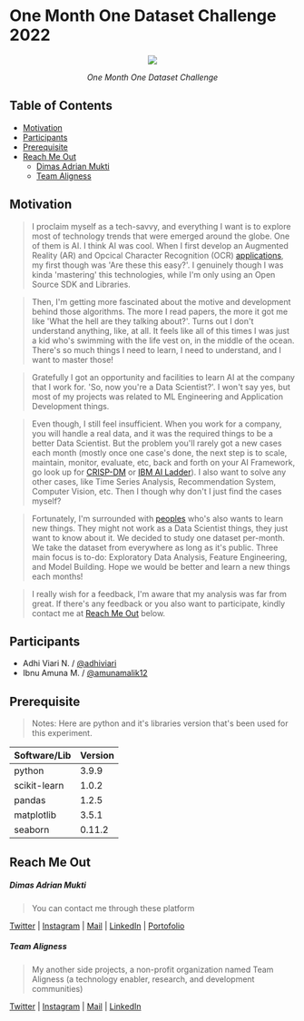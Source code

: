 # One Month One Dataset Challenge 2022

<div align="center">
  <a href="https://berodimas.netlify.app/" title="@berodimas">
  <img src="https://i.imgur.com/g1jbVZq.png">
  </a>
  <p><i>One Month One Dataset Challenge</i></p>
</div>

## Table of Contents
* [Motivation](#motivation)
* [Participants](#participants)
* [Prerequisite](#prerequisite)
* [Reach Me Out](#reach-me-out)
    * [Dimas Adrian Mukti](#dimas-adrian-mukti)
    * [Team Aligness](#team-aligness)


## Motivation

 >I proclaim myself as a tech-savvy, and everything I want is to explore most of technology trends that were emerged around the globe. One of them is AI. I think AI was cool. When I first develop an Augmented Reality (AR) and Opcical Character Recognition (OCR) [applications](https://berodimas.netlify.app/project/robotics-ar/), my first though was 'Are these this easy?'. I genuinely though I was kinda 'mastering' this technologies, while I'm only using an Open Source SDK and Libraries.

 >Then, I'm getting more fascinated about the motive and development behind those algorithms. The more I read papers, the more it got me like 'What the hell are they talking about?'. Turns out I don't understand anything, like, at all. It feels like all of this times I was just a kid who's swimming with the life vest on, in the middle of the ocean. There's so much things I need to learn, I need to understand, and I want to master those!

>Gratefully I got an opportunity and facilities to learn AI at the company that I work for. 'So, now you're a Data Scientist?'. I won't say yes, but most of my projects was related to ML Engineering and Application Development things. 

>Even though, I still feel insufficient. When you work for a company, you will handle a real data, and it was the required things to be a better Data Scientist. But the problem you'll rarely got a new cases each month (mostly once one case's done, the next step is to scale, maintain, monitor, evaluate, etc, back and forth on your AI Framework, go look up for [CRISP-DM](https://www.datascience-pm.com/crisp-dm-2/) or [IBM AI Ladder](https://www.codemotion.com/magazine/dev-hub/machine-learning-dev/ai-ladder/)). I also want to solve any other cases, like Time Series Analysis, Recommendation System, Computer Vision, etc. Then I though why don't I just find the cases myself?

>Fortunately, I'm surrounded with [peoples](#participants) who's also wants to learn new things. They might not work as a Data Scientist things, they just want to know about it. We decided to study one dataset per-month. We take the dataset from everywhere as long as it's public. Three main focus is to-do: Exploratory Data Analysis, Feature Engineering, and Model Building. Hope we would be better and learn a new things each months!

>I really wish for a feedback, I'm aware that my analysis was far from great. If there's any feedback or you also want to participate, kindly contact me at [Reach Me Out](#reach-me-out) below.

## Participants

- Adhi Viari N. / [@adhiviari](https://github.com/adhiviari)
- Ibnu Amuna M. / [@amunamalik12](https://github.com/amunamalik12)

## Prerequisite

> Notes: Here are python and it's libraries version that's been used for this experiment.

| Software/Lib | Version |
| --- | --- |
| python | 3.9.9 |
| scikit-learn | 1.0.2 |
| pandas | 1.2.5 |
| matplotlib | 3.5.1 |
| seaborn | 0.11.2 |

## Reach Me Out

##### **Dimas Adrian Mukti**

>You can contact me through these platform

[Twitter](https://twitter.com/berodimas) | [Instagram](https://www.instagram.com/berodimas/) | [Mail](mailto:dadrianm25@gmail.com?subject=[GitHub]%20Source%20Han%20Sans) | [LinkedIn](https://www.linkedin.com/in/dimasam/) | [Portofolio](https://berodimas.netlify.app/)

##### **Team Aligness**

>My another side projects, a non-profit organization named Team Aligness (a technology enabler, research, and development communities)

[Twitter](https://twitter.com/teamaligness) | [Instagram](https://www.instagram.com/teamaligness/) | [Mail](mailto:teamaligness@gmail.com?subject=[GitHub]%20Source%20Han%20Sans) | [LinkedIn](https://linkedin.com/company/teamaligness/)